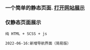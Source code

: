 ### 一个简单的静态页面. [打开网站展示](https://chenzk14.github.io/Demo/)

### 仅静态页面展示

`纯 HTML + SCSS + js`

`2022-06-16:新增导航界面（简易版）`
